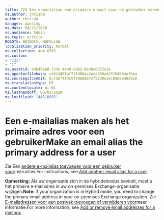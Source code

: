 ```yaml
---
title: 723 Een e-mailalias een primaire e-mail voor de gebruiker maken
ms.author: chrisda
author: chrisda
manager: dansimp
ms.date: 04/21/2020
ms.audience: Admin
ms.topic: article
ROBOTS: NOINDEX, NOFOLLOW
localization_priority: Normal
ms.collection: Adm_O365
ms.custom:
- "723"
- "1"
ms.assetid: 9db496e8-7345-4449-bbb2-0ed8c6d72e3e
ms.openlocfilehash: ce914d0faf73f480aa3eca559ad25764864ef5ea
ms.sourcegitcommit: bc7d6f4f3c9f7060d073f5130e1ec856e248d020
ms.translationtype: MT
ms.contentlocale: nl-NL
ms.lasthandoff: 06/02/2020
ms.locfileid: "44510855"
---
```

# <a name="make-an-email-alias-the-primary-address-for-a-user"></a><span data-ttu-id="a0653-102">Een e-mailalias maken als het primaire adres voor een gebruiker</span><span class="sxs-lookup"><span data-stu-id="a0653-102">Make an email alias the primary address for a user</span></span>

<span data-ttu-id="a0653-103">Zie Een [andere e-mailalias toevoegen voor een gebruiker voor](https://docs.microsoft.com/microsoft-365/admin/email/add-another-email-alias-for-a-user)instructies.</span><span class="sxs-lookup"><span data-stu-id="a0653-103">For instructions, see [Add another email alias for a user](https://docs.microsoft.com/microsoft-365/admin/email/add-another-email-alias-for-a-user).</span></span>

<span data-ttu-id="a0653-104">**Opmerking:** Als uw organisatie zich in de hybridemodus bevindt, moet u het primaire e-mailadres in uw on-premises Exchange-organisatie wijzigen.</span><span class="sxs-lookup"><span data-stu-id="a0653-104">**Note**: If your organization is in Hybrid mode, you need to change the primary email address in your on-premises Exchange organization.</span></span> <span data-ttu-id="a0653-105">Zie [E-mailadressen voor een postvak toevoegen of verwijderen voor](https://technet.microsoft.com/library/bb123794.aspx)meer informatie.</span><span class="sxs-lookup"><span data-stu-id="a0653-105">For more information, see [Add or remove email addresses for a mailbox](https://technet.microsoft.com/library/bb123794.aspx).</span></span>

